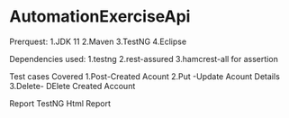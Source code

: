 # AutomationExerciseApi

Prerquest:
1.JDK 11
2.Maven
3.TestNG
4.Eclipse

Dependencies used:
1.testng
2.rest-assured
3.hamcrest-all for assertion

Test cases Covered
1.Post-Created Acount
2.Put -Update Acount Details
3.Delete- DElete Created Account

Report
TestNG Html Report 
